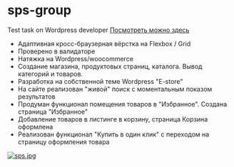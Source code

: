 # sps-group
Test task on Wordpress developer
<a target="_blank" href="https://u0618804.plsk.regruhosting.ru/">Посмотреть можно здесь</a>
* Адаптивная кросс-браузерная вёрстка на Flexbox / Grid<br>
* Проверено в валидаторе<br>
* Натяжка на Wordpress/woocommerce<br>
* Создание магазина, продуктовых страниц, каталога. Вывод категорий и товаров.<br>
* Разработка на собственной теме Wordpress "E-store"<br>
* На сайте реализован "живой" поиск с моментальным показом результатов
* Продуман функционал помещения товаров в "Избранное". Создана страница "Избранное"
* Добавление товаров в листинге в корзину, страница Корзина оформлена
* Реализован функционал "Купить в один клик" с переходом на страницу оформления товара

[![sps.jpg](https://i.postimg.cc/jd9pGjB8/sps.jpg)](https://postimg.cc/ykmpR719)
